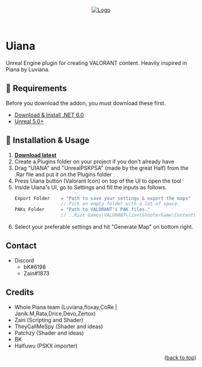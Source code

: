 <div id="top"></div>

<br />
<div align="center">
  <a href="https://github.com/djhaled/Uiana-MapImporter">
    <img src="HighresScreenshot00002.png" alt="Logo">
  </a>


  <p align="center">
    <br />
  </p>
</div>

# **Uiana**
Unreal Engine plugin for creating VALORANT content. Heavily inspired in Piana by Luviana.


## 📒 Requirements

Before you download the addon, you must download these first.

* [Download & Install .NET 6.0](https://dotnet.microsoft.com/en-us/download/dotnet/thank-you/runtime-6.0.5-windows-x64-installer)
* [Unreal 5.0+](https://www.unrealengine.com/en-US/download) 


## 🔧 Installation & Usage
1. **[Download latest](https://github.com/djhaled/Uiana-MapImporter/releases/download/publish/Uiana-1.01.zip)**
2. Create a Plugins folder on your project if you don't already have
3. Drag "UIANA" and "UnrealPSKPSA" (made by the great Half) from the .Rar file and put it on the Plugins folder
4. Press Uiana button (Valorant Icon) on top of the UI to open the tool
5. Inside Uiana's UI, go to Settings and fill the inputs as follows.
   ```js
   Export Folder    = "Path to save your settings & export the maps"
                    // Pick an empty folder with a lot of space.
   PAKs Folder      = "Path to VALORANT's PAK files."
                    // ..Riot Games\VALORANT\live\ShooterGame\Content\Paks\
   ```
6. Select your preferable settings and hit "Generate Map" on bottom right.
   




## Contact 
* Discord
  - bK#6198
  - Zain#1873


## Credits
- Whole Piana team (Luviana,floxay,CoRe | Janik.M,Rata,Drice,Devo,Zertox)
- Zain (Scripting and Shader)
- TheyCallMeSpy (Shader and ideas)
- Patchzy (Shader and ideas)
- BK
- Halfuwu (PSKX importer)


<p align="right">(<a href="#top">back to top</a>)</p>


